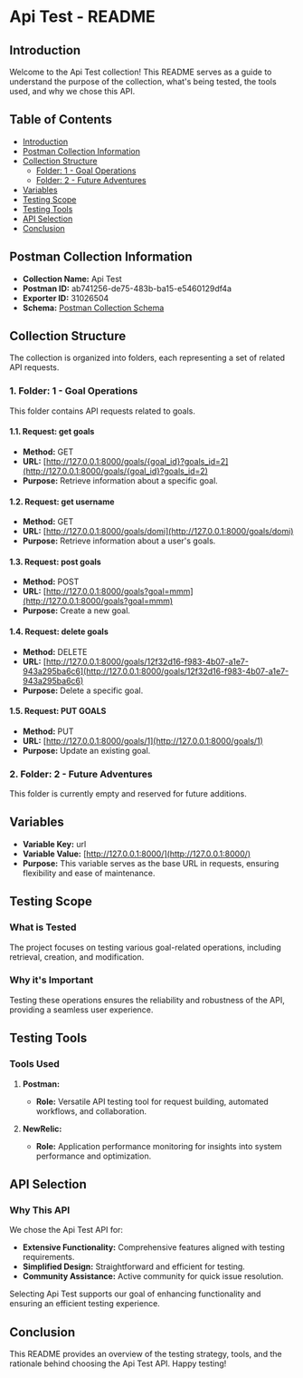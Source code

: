 # Api Test - README

## Introduction

Welcome to the Api Test collection! This README serves as a guide to understand the purpose of the collection, what's being tested, the tools used, and why we chose this API.

## Table of Contents

- [Introduction](#introduction)
- [Postman Collection Information](#postman-collection-information)
- [Collection Structure](#collection-structure)
  - [Folder: 1 - Goal Operations](#1-folder-1---goal-operations)
  - [Folder: 2 - Future Adventures](#2-folder-2---future-adventures)
- [Variables](#variables)
- [Testing Scope](#testing-scope)
- [Testing Tools](#testing-tools)
- [API Selection](#api-selection)
- [Conclusion](#conclusion)

## Postman Collection Information

- **Collection Name:** Api Test
- **Postman ID:** ab741256-de75-483b-ba15-e5460129df4a
- **Exporter ID:** 31026504
- **Schema:** [Postman Collection Schema](https://schema.getpostman.com/json/collection/v2.1.0/collection.json)

## Collection Structure

The collection is organized into folders, each representing a set of related API requests.

### 1. Folder: 1 - Goal Operations

This folder contains API requests related to goals.

#### 1.1. Request: get goals

- **Method:** GET
- **URL:** [http://127.0.0.1:8000/goals/{goal_id}?goals_id=2](http://127.0.0.1:8000/goals/{goal_id}?goals_id=2)
- **Purpose:** Retrieve information about a specific goal.

#### 1.2. Request: get username

- **Method:** GET
- **URL:** [http://127.0.0.1:8000/goals/domi](http://127.0.0.1:8000/goals/domi)
- **Purpose:** Retrieve information about a user's goals.

#### 1.3. Request: post goals

- **Method:** POST
- **URL:** [http://127.0.0.1:8000/goals?goal=mmm](http://127.0.0.1:8000/goals?goal=mmm)
- **Purpose:** Create a new goal.

#### 1.4. Request: delete goals

- **Method:** DELETE
- **URL:** [http://127.0.0.1:8000/goals/12f32d16-f983-4b07-a1e7-943a295ba6c6](http://127.0.0.1:8000/goals/12f32d16-f983-4b07-a1e7-943a295ba6c6)
- **Purpose:** Delete a specific goal.

#### 1.5. Request: PUT GOALS

- **Method:** PUT
- **URL:** [http://127.0.0.1:8000/goals/1](http://127.0.0.1:8000/goals/1)
- **Purpose:** Update an existing goal.

### 2. Folder: 2 - Future Adventures

This folder is currently empty and reserved for future additions.

## Variables

- **Variable Key:** url
- **Variable Value:** [http://127.0.0.1:8000/](http://127.0.0.1:8000/)
- **Purpose:** This variable serves as the base URL in requests, ensuring flexibility and ease of maintenance.

## Testing Scope

### What is Tested

The project focuses on testing various goal-related operations, including retrieval, creation, and modification.

### Why it's Important

Testing these operations ensures the reliability and robustness of the API, providing a seamless user experience.

## Testing Tools

### Tools Used

1. **Postman:**
   - **Role:** Versatile API testing tool for request building, automated workflows, and collaboration.

2. **NewRelic:**
   - **Role:** Application performance monitoring for insights into system performance and optimization.

## API Selection

### Why This API

We chose the Api Test API for:

- **Extensive Functionality:** Comprehensive features aligned with testing requirements.
- **Simplified Design:** Straightforward and efficient for testing.
- **Community Assistance:** Active community for quick issue resolution.

Selecting Api Test supports our goal of enhancing functionality and ensuring an efficient testing experience.

## Conclusion

This README provides an overview of the testing strategy, tools, and the rationale behind choosing the Api Test API. Happy testing!


